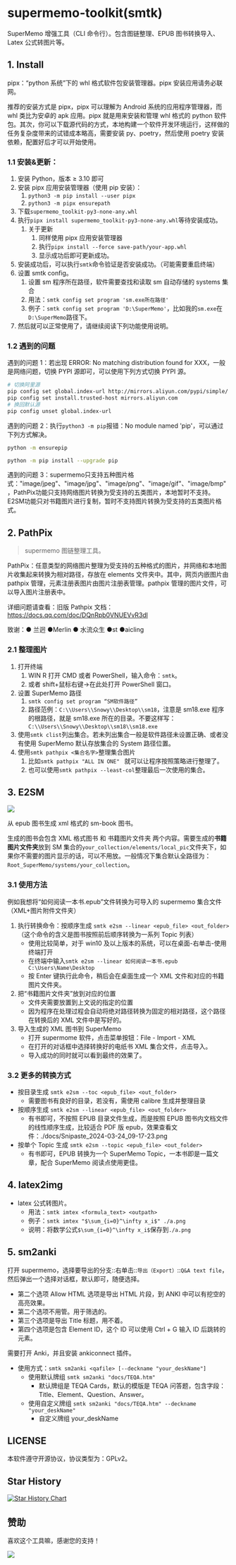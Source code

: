 # supermemo-toolkit(smtk)

SuperMemo 增强工具（CLI 命令行）。包含图链整理、EPUB 图书转换导入、Latex 公式转图片等。

## 1. Install

pipx：“python 系统”下的 whl 格式软件包安装管理器。pipx 安装应用请务必联网。

推荐的安装方式是 pipx，pipx 可以理解为 Android 系统的应用程序管理器，而 whl 类比为安卓的 apk 应用。pipx 就是用来安装和管理 whl 格式的 python 软件包。其次，你可以下载源代码的方式，本地构建一个软件开发环境运行，这样做的任务复杂度带来的试错成本略高，需要安装 py、poetry，然后使用 poetry 安装依赖，配置好后才可以开始使用。

### 1.1 安装&更新：

1. 安装 Python，版本 ≥ 3.10 即可
2. 安装 pipx 应用安装管理器（使用 pip 安装）：
   1. `python3 -m pip install --user pipx`
   2. `python3 -m pipx ensurepath`
3. 下载`supermemo_toolkit-py3-none-any.whl`
4. 执行`pipx install supermemo_toolkit-py3-none-any.whl`等待安装成功。
   1. 关于更新
      1. 同样使用 pipx 应用安装管理器
      2. 执行`pipx install --force save-path/your-app.whl`
      3. 显示成功后即可更新成功。
5. 安装成功后，可以执行`smtk`命令验证是否安装成功。（可能需要重启终端）
6. 设置 smtk config。
   1. 设置 sm 程序所在路径，软件需要查找和读取 sm 自动存储的 systems 集合
   2. 用法：`smtk config set program 'sm.exe所在路径'`
   3. 例子：`smtk config set program 'D:\SuperMemo'`，比如我的`sm.exe`在`D:\SuperMemo`路径下。
7. 然后就可以正常使用了，请继续阅读下列功能使用说明。

### 1.2 遇到的问题

遇到的问题 1：若出现 ERROR: No matching distribution found for XXX，一般是网络问题，切换 PYPI 源即可，可以使用下列方式切换 PYPI 源。

```bash
# 切换阿里源
pip config set global.index-url http://mirrors.aliyun.com/pypi/simple/
pip config set install.trusted-host mirrors.aliyun.com
# 换回默认源
pip config unset global.index-url
```

遇到的问题 2：执行`python3 -m pip`报错：No module named 'pip'，可以通过下列方式解决。

```bash
python -m ensurepip

python -m pip install --upgrade pip
```

遇到的问题 3：supermemo只支持五种图片格式："image/jpeg"、"image/jpg"、"image/png"、"image/gif"、"image/bmp"，PathPix功能只支持网络图片转换为受支持的五类图片，本地暂时不支持。E2SM功能只对书籍图片进行复制，暂时不支持图片转换为受支持的五类图片格式。

## 2. PathPix

> supermemo 图链整理工具。

PathPix：任意类型的网络图片整理为受支持的五种格式的图片，并网络和本地图片收集起来转换为相对路径，存放在 elements 文件夹中。其中，网页内嵌图片由 pathpix 管理，元素注册表图片由图片注册表管理。pathpix 管理的图片文件，可以导入图片注册表中。

详细问题请查看：旧版 Pathpix 文档：https://docs.qq.com/doc/DQnRpb0VNUEVvR3dl

致谢：● 兰迥 ●Merlin ● 水流众生 ●st ●aicling

### 2.1 整理图片

1. 打开终端
   1. WIN R 打开 CMD 或者 PowerShell，输入命令：`smtk`。
   2. 或者 shift+鼠标右键->在此处打开 PowerShell 窗口。
2. 设置 SuperMemo 路径
   1. `smtk config set program “SM软件路径”`
   2. 路径范例：`C:\\Users\\Snowy\\Desktop\\sm18`，注意是 sm18.exe 程序的根路径，就是 sm18.exe 所在的目录。不要这样写：`C:\\Users\\Snowy\\Desktop\\sm18\\sm18.exe`
3. 使用`smtk clist`列出集合。若未列出集合一般是软件路径未设置正确、或者没有使用 SuperMemo 默认存放集合的 System 路径位置。
4. 使用`smtk pathpix <集合名字>`整理集合图片
   1. 比如`smtk pathpix "ALL IN ONE" ` 就可以让程序按照策略进行整理了。
   2. 也可以使用`smtk pathpix --least-col`整理最后一次使用的集合。

## 3. E2SM

![](./docs/Snipaste_2025-02-12_11-49-52.png)

从 epub 图书生成 xml 格式的 sm-book 图书。

生成的图书会包含 XML 格式图书 和 书籍图片文件夹 两个内容。需要生成的**书籍图片文件夹**放到 SM 集合的`your_collection/elements/local_pic`文件夹下，如果你不需要的图片显示的话，可以不用放。一般情况下集合默认全路径为：`Root_SuperMemo/systems/your_collection`。

### 3.1 使用方法

例如我想将“如何阅读一本书.epub”文件转换为可导入的 supermemo 集合文件（XML+图片附件文件夹）

1. 执行转换命令：按顺序生成 `smtk e2sm --linear <epub_file> <out_folder>` （这个命令的含义是图书按照前后顺序转换为一系列 Topic 列表）
   - 使用比较简单，对于 win10 及以上版本的系统，可以在桌面-右单击-使用终端打开
   - 在终端中输入`smtk e2sm --linear 如何阅读一本书.epub C:\Users\Name\Desktop`
   - 按 Enter 键执行此命令，稍后会在桌面生成一个 XML 文件和对应的书籍图片文件夹。
2. 把“书籍图片文件夹”放到对应的位置
   - 文件夹需要放置到上文说的指定的位置
   - 因为程序在处理过程会自动将绝对路径转换为固定的相对路径，这个路径在转换后的 XML 文件中是写好的。
3. 导入生成的 XML 图书到 SuperMemo
   - 打开 supermome 软件，点击菜单按钮：File - Import - XML
   - 在打开的对话框中选择转换好的电纸书 XML 集合文件，点击导入。
   - 导入成功的同时就可以看到最终的效果了。

### 3.2 更多的转换方式

- 按目录生成 `smtk e2sm --toc <epub_file> <out_folder>`
  - 需要图书有良好的目录，若没有，需使用 calibre 生成并整理目录
- 按顺序生成 `smtk e2sm --linear <epub_file> <out_folder>`
  - 有书即可，不按照 EPUB 目录文件生成，而是按照 EPUB 图书内文档文件的线性顺序生成，比较适合 PDF 版 epub，效果查看文件：./docs/Snipaste_2024-03-24_09-17-23.png
- 按单个 Topic 生成 `smtk e2sm --topic <epub_file> <out_folder>`
  - 有书即可，EPUB 转换为一个 SuperMemo Topic，一本书即是一篇文章，配合 SuperMemo 阅读点使用更佳。

## 4. latex2img

- latex 公式转图片。
  - 用法：`smtk imtex <formula_text> <outpath>`
  - 例子：`smtk imtex "$\sum_{i=0}^\infty x_i$" ./a.png`
  - 说明：将数学公式`$\sum_{i=0}^\infty x_i$`保存到`./a.png`

## 5. sm2anki

打开 supermemo，选择要导出的分支::右单击::`导出（Export）`::`Q&A text file`，然后弹出一个选择对话框，默认即可，随便选择。

- 第二个选项 Allow HTML 选项是导出 HTML 片段，到 ANKI 中可以有挖空的高亮效果。
- 第二个选项不用管。用于筛选的。
- 第三个选项是导出 Title 标题，用不着。
- 第四个选项是包含 Element ID，这个 ID 可以使用 Ctrl + G 输入 ID 后跳转的元素。

需要打开 Anki，并且安装 ankiconnect 插件。

- 使用方式：`smtk sm2anki <qafile> [--deckname "your_deskName"]`
  - 使用默认牌组 `smtk sm2anki "docs/TEQA.htm"`
    - 默认牌组是 TEQA Cards，默认的模版是 TEQA 问答题，包含字段：Title、Element、Question、Answer。
  - 使用自定义牌组 `smtk sm2anki "docs/TEQA.htm" --deckname  "your_deskName"`
    - 自定义牌组 your_deskName

## LICENSE

本软件遵守开源协议，协议类型为：GPLv2。

## Star History

[![Star History Chart](https://api.star-history.com/svg?repos=Zacharia2/SuperMemo-Toolkit&type=Date)](https://star-history.com/#Zacharia2/SuperMemo-Toolkit&Date)

## 赞助

喜欢这个工具嘛，感谢您的支持！

![](./docs/donate.png)
